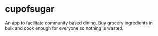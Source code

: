 # cupofsugar
An app to facilitate community based dining.  Buy grocery ingredients in bulk and cook enough for everyone so nothing is wasted.
